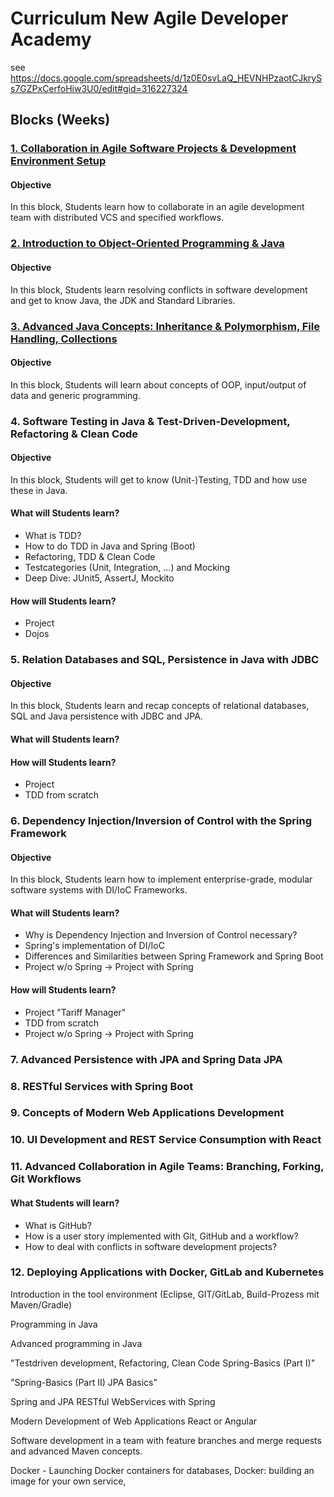 # Curriculum New Agile Developer Academy

see https://docs.google.com/spreadsheets/d/1z0E0svLaQ_HEVNHPzaotCJkrySs7GZPxCerfoHiw3U0/edit#gid=316227324

## Blocks (Weeks)

### [1. Collaboration in Agile Software Projects & Development Environment Setup](blocks/1_Collaboration/content.md)

#### Objective

In this block, Students learn how to collaborate in an agile development team with distributed VCS and specified workflows.

### [2. Introduction to Object-Oriented Programming & Java](blocks/2_Java_Intro/content.md)

#### Objective

In this block, Students learn resolving conflicts in software development and get to know Java, the JDK and Standard Libraries.

### [3. Advanced Java Concepts: Inheritance & Polymorphism, File Handling, Collections](blocks/3_Advanced_Java/content.md)

#### Objective

In this block, Students will learn about concepts of OOP, input/output of data and generic programming.

### 4. Software Testing in Java & Test-Driven-Development, Refactoring & Clean Code

#### Objective

In this block, Students will get to know (Unit-)Testing, TDD and how use these in Java.

#### What will Students learn?

* What is TDD?
* How to do TDD in Java and Spring (Boot)
* Refactoring, TDD & Clean Code
* Testcategories (Unit, Integration, ...) and Mocking
* Deep Dive: JUnit5, AssertJ, Mockito 

#### How will Students learn?

* Project
* Dojos

### 5. Relation Databases and SQL, Persistence in Java with JDBC

#### Objective

In this block, Students learn and recap concepts of relational databases, SQL and Java persistence with JDBC and JPA.

#### What will Students learn?


#### How will Students learn?

* Project
* TDD from scratch

### 6. Dependency Injection/Inversion of Control with the Spring Framework

#### Objective

In this block, Students learn how to implement enterprise-grade, modular software systems with DI/IoC Frameworks.

#### What will Students learn?

* Why is Dependency Injection and Inversion of Control necessary?
* Spring's implementation of DI/IoC
* Differences and Similarities between Spring Framework and Spring Boot
* Project w/o Spring -> Project with Spring

#### How will Students learn?

* Project "Tariff Manager"
* TDD from scratch
* Project w/o Spring -> Project with Spring

### 7. Advanced Persistence with JPA and Spring Data JPA

### 8. RESTful Services with Spring Boot

### 9. Concepts of Modern Web Applications Development

### 10. UI Development and REST Service Consumption with React

### 11. Advanced Collaboration in Agile Teams: Branching, Forking, Git Workflows

#### What Students will learn?

* What is GitHub?
* How is a user story implemented with Git, GitHub and a workflow?
* How to deal with conflicts in software development projects?

### 12. Deploying Applications with Docker, GitLab and Kubernetes

Introduction in the tool environment (Eclipse, GIT/GitLab, Build-Prozess mit Maven/Gradle)   

Programming in Java

Advanced programming in Java

"Testdriven development, Refactoring, Clean Code
Spring-Basics (Part I)"

"Spring-Basics (Part II)
JPA Basics"

Spring and JPA
RESTful WebServices with Spring

Modern Development of Web Applications
React or Angular

Software development in a team with feature branches and merge requests and advanced Maven concepts.

Docker - Launching Docker containers for databases, Docker: building an image for your own service,